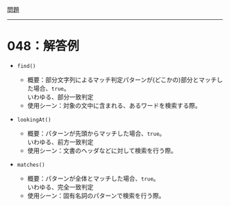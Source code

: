 [問題](../README.md)

***
# 048：解答例
* `find()`
	* 概要：部分文字列によるマッチ判定パターンが(どこかの)部分とマッチした場合、`true`。  
      いわゆる、部分一致判定
	* 使用シーン：対象の文中に含まれる、あるワードを検索する際。

* `lookingAt()`
	* 概要：パターンが先頭からマッチした場合、`true`。  
      いわゆる、前方一致判定
	* 使用シーン：文書のヘッダなどに対して検索を行う際。

* `matches()`
	* 概要：パターンが全体とマッチした場合、`true`。  
      いわゆる、完全一致判定
	* 使用シーン：固有名詞のパターンで検索を行う際。
